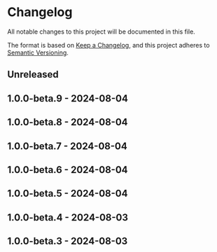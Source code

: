 # Changelog
All notable changes to this project will be documented in this file.

The format is based on [Keep a Changelog](https://keepachangelog.com/en/1.0.0/),
and this project adheres to [Semantic Versioning](https://semver.org/spec/v2.0.0.html).

## Unreleased

## 1.0.0-beta.9 - 2024-08-04

## 1.0.0-beta.8 - 2024-08-04

## 1.0.0-beta.7 - 2024-08-04

## 1.0.0-beta.6 - 2024-08-04

## 1.0.0-beta.5 - 2024-08-04

## 1.0.0-beta.4 - 2024-08-03

## 1.0.0-beta.3 - 2024-08-03
